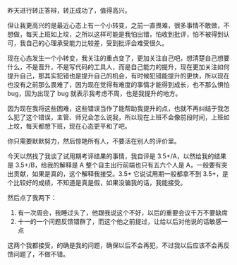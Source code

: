 昨天进行转正答辩，转正成功了，值得高兴。

但让我更高兴的是最近心态上有一个小转变，之前一直畏难，很多事情不敢做，不想做，每天上班如上坟，之所以这样可能是我怕出错，怕收到批评，怕不被得到认可，我自己的心理承受能力比较差，受到批评会难受很久。

现在心态发生一个小转变，我关注的重点变了，更加关注自己吧，想清楚自己想要什么，不是晋升，不是写代码的工具人，而是自己能力的提升，现在更加关注如何提升自己，那其实犯错也是提升自己的机会，有时候犯错能提升的更快，所以现在也没有之前那么畏难了，因为现在觉得有难度的事情才能得到成长，也不那么惧怕 bug，因为出现了 bug 就表示我考虑不周，也是我提升的地方。

因为现在我将这些困难，这些错误当作了能帮助我提升的点，也就不再纠结于我怎么犯了这个错误，主管、师兄会怎么说我，所以现在上班不会像前段时间，上班如上坟，每天都想下班，现在心态更平和了吧。

你只需要默默努力，然后惊艳所有人，不要活在别人的评价里。

今天以然找了我谈了试用期考评结果的事情，我自评是 3.5+/A，以然给我的结果是 3.5+/B，给我的解释是 A 整个自主出行前端也只有五六个人是 A，一般要有突出贡献，如果是真的，这个解释我接受。3.5+ 它说试用期一般都拿不到 3.5+，是个比较好的成绩，不知道是真是假，如果没骗我的话，我能接受。

然后点了我两下：

1. 有一次周会，我睡过头了，他跟我说这个不好，以后的重要会议千万不要缺席
2. 十一的一个问题反馈错群了，而这个他之前提过，让给以后对他说的话敏感一点

这两个我都接受，的确是我的问题，确保以后不会再犯，不过我以后应该不会再反馈问题了，不做不错。